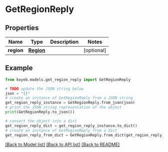 # GetRegionReply


## Properties

Name | Type | Description | Notes
------------ | ------------- | ------------- | -------------
**region** | [**Region**](Region.md) |  | [optional] 

## Example

```python
from koyeb.models.get_region_reply import GetRegionReply

# TODO update the JSON string below
json = "{}"
# create an instance of GetRegionReply from a JSON string
get_region_reply_instance = GetRegionReply.from_json(json)
# print the JSON string representation of the object
print(GetRegionReply.to_json())

# convert the object into a dict
get_region_reply_dict = get_region_reply_instance.to_dict()
# create an instance of GetRegionReply from a dict
get_region_reply_from_dict = GetRegionReply.from_dict(get_region_reply_dict)
```
[[Back to Model list]](../README.md#documentation-for-models) [[Back to API list]](../README.md#documentation-for-api-endpoints) [[Back to README]](../README.md)


